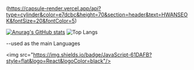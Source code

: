 

(https://capsule-render.vercel.app/api?type=cylinder&color=e7dcbc&height=70&section=header&text=HWANSEOK&fontSize=20&fontColor=5)










    
</body>



  

[![Anurag's GitHub stats](https://github-readme-stats.vercel.app/api?username=ghkstjr12&layout=compact&theme=cobalt&)](https://github.com/ghkstjr12/github-readme-stats) ![Top Langs](https://github-readme-stats.vercel.app/api/top-langs/?username=ghkstjr12&layout=compact)

--used as the main Languages
<div>
<img src="https://img.shields.io/badge/React-61DAFB?style=flat&logo=React&logoColor=white"/>

<img src="https://img.shields.io/badge/JavaScript-61DAFB?style=flat&logo=React&logoColor=black"/>

</div>
</html>
